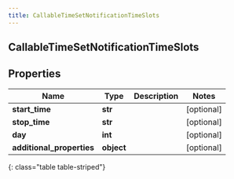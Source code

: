 ```yaml
---
title: CallableTimeSetNotificationTimeSlots
---
```

## CallableTimeSetNotificationTimeSlots

## Properties

|Name | Type | Description | Notes|
|------------ | ------------- | ------------- | -------------|
| **start_time** | **str** |  | [optional] |
| **stop_time** | **str** |  | [optional] |
| **day** | **int** |  | [optional] |
| **additional_properties** | **object** |  | [optional] |
{: class="table table-striped"}


